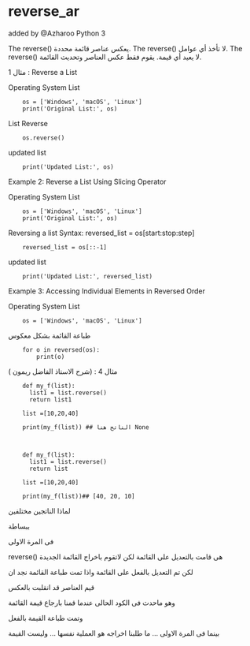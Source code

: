 # reverse_ar
added by @Azharoo
Python 3


The reverse() يعكس عناصر قائمة محددة.
The reverse() لا تأخذ أي عوامل.
The reverse() لا يعيد أي قيمة. يقوم فقط عكس العناصر وتحديث القائمة.


مثال 1 : Reverse a List

Operating System List

		os = ['Windows', 'macOS', 'Linux']
		print('Original List:', os)

List Reverse

		os.reverse()

updated list

		print('Updated List:', os)



Example 2: Reverse a List Using Slicing Operator

Operating System List

		os = ['Windows', 'macOS', 'Linux']
		print('Original List:', os)

Reversing a list
Syntax: reversed_list = os[start:stop:step]

		reversed_list = os[::-1]

updated list

		print('Updated List:', reversed_list)



Example 3: Accessing Individual Elements in Reversed Order

Operating System List

		os = ['Windows', 'macOS', 'Linux']

طباعة القائمة بشكل معكوس

		for o in reversed(os):
		    print(o)



مثال 4 : (شرح الاستاذ الفاضل ريمون )


		def my_f(list):
		  list1 = list.reverse() 
		  return list1

		list =[10,20,40]

		print(my_f(list)) ## الناتج هنا None 



		def my_f(list):
		  list1 = list.reverse() 
		  return list

		list =[10,20,40]

		print(my_f(list))## [40, 20, 10]


لماذا الناتجين مختلفين

ببساطة

فى المرة الاولى

reverse()
هى قامت بالتعديل على القائمة لكن لاتقوم باخراج القائمة الجديدة
 
لكن تم التعديل بالفعل على القائمة واذا تمت طباعة القائمة نجد ان
 
قيم العناصر قد انقلبت بالعكس

وهو ماحدث فى الكود الحالى عندما قمنا بارجاع قيمة القائمة

وتمت طباعة القيمة بالفعل

بينما فى المرة الاولى … ما طلبنا اخراجه هو العملية نفسها … وليست القيمة


